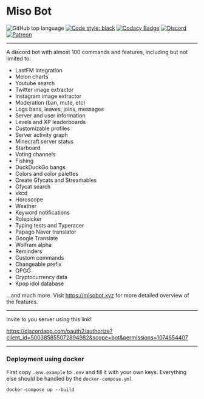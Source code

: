 # Miso Bot

![GitHub top language](https://img.shields.io/github/languages/top/joinemm/miso-bot?color=green)
[![Code style: black](https://img.shields.io/badge/code%20style-black-000000.svg)](https://github.com/psf/black)
[![Codacy Badge](https://api.codacy.com/project/badge/Grade/84479f7c0f4c44a6aa2ba435e0215436)](https://app.codacy.com/manual/joinemm/miso-bot?utm_source=github.com&utm_medium=referral&utm_content=joinemm/miso-bot&utm_campaign=Badge_Grade_Dashboard)
[![Discord](https://img.shields.io/discord/652904322706833409.svg?label=&logo=discord&logoColor=ffffff&color=7389D8&labelColor=6A7EC2)](https://discord.gg/RzDW3Ne)
[![Patreon](https://img.shields.io/badge/Patreon-donate-orange.svg)](https://www.patreon.com/joinemm)

---

A discord bot with almost 100 commands and features, including but not limited to:

-   LastFM Integration
-   Melon charts
-   Youtube search
-   Twitter image extractor
-   Instagram image extractor
-   Moderation (ban, mute, etc)
-   Logs bans, leaves, joins, messages
-   Server and user information
-   Levels and XP leaderboards
-   Customizable profiles
-   Server activity graph
-   Minecraft server status
-   Starboard
-   Voting channels
-   Fishing
-   DuckDuckGo bangs
-   Colors and color palettes
-   Create Gfycats and Streamables 
-   Gfycat search
-   xkcd
-   Horoscope
-   Weather
-   Keyword notifications
-   Rolepicker
-   Typing tests and Typeracer
-   Papago Naver translator
-   Google Translate
-   Wolfram alpha
-   Reminders
-   Custom commands
-   Changeable prefix
-   OPGG
-   Cryptocurrency data
-   Kpop idol database

...and much more. Visit <https://misobot.xyz> for more detailed overview of the features.

---

Invite to you server using this link!

<https://discordapp.com/oauth2/authorize?client_id=500385855072894982&scope=bot&permissions=1074654407>

---

### Deployment using docker

First copy `.env.example` to `.env` and fill it with your own keys.
Everything else should be handled by the `docker-compose.yml`
```
docker-compose up --build
```
